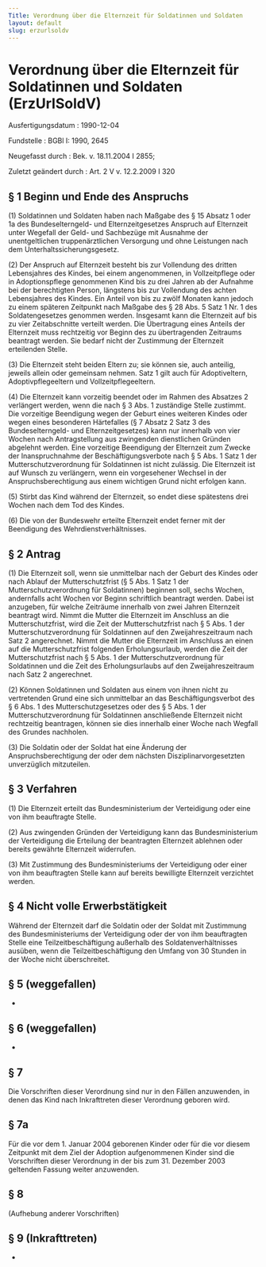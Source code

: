 ```yaml
---
Title: Verordnung über die Elternzeit für Soldatinnen und Soldaten
layout: default
slug: erzurlsoldv
---
```


# Verordnung über die Elternzeit für Soldatinnen und Soldaten (ErzUrlSoldV)

Ausfertigungsdatum
:   1990-12-04

Fundstelle
:   BGBl I: 1990, 2645

Neugefasst durch
:   Bek. v. 18.11.2004 I 2855;

Zuletzt geändert durch
:   Art. 2 V v. 12.2.2009 I 320


## § 1 Beginn und Ende des Anspruchs

(1) Soldatinnen und Soldaten haben nach Maßgabe des § 15 Absatz 1 oder
1a des Bundeselterngeld- und Elternzeitgesetzes Anspruch auf
Elternzeit unter Wegefall der Geld- und Sachbezüge mit Ausnahme der
unentgeltlichen truppenärztlichen Versorgung und ohne Leistungen nach
dem Unterhaltssicherungsgesetz.

(2) Der Anspruch auf Elternzeit besteht bis zur Vollendung des dritten
Lebensjahres des Kindes, bei einem angenommenen, in Vollzeitpflege
oder in Adoptionspflege genommenen Kind bis zu drei Jahren ab der
Aufnahme bei der berechtigten Person, längstens bis zur Vollendung des
achten Lebensjahres des Kindes. Ein Anteil von bis zu zwölf Monaten
kann jedoch zu einem späteren Zeitpunkt nach Maßgabe des § 28 Abs. 5
Satz 1 Nr. 1 des Soldatengesetzes genommen werden. Insgesamt kann die
Elternzeit auf bis zu vier Zeitabschnitte verteilt werden. Die
Übertragung eines Anteils der Elternzeit muss rechtzeitig vor Beginn
des zu übertragenden Zeitraums beantragt werden. Sie bedarf nicht der
Zustimmung der Elternzeit erteilenden Stelle.

(3) Die Elternzeit steht beiden Eltern zu; sie können sie, auch
anteilig, jeweils allein oder gemeinsam nehmen. Satz 1 gilt auch für
Adoptiveltern, Adoptivpflegeeltern und Vollzeitpflegeeltern.

(4) Die Elternzeit kann vorzeitig beendet oder im Rahmen des Absatzes
2 verlängert werden, wenn die nach § 3 Abs. 1 zuständige Stelle
zustimmt. Die vorzeitige Beendigung wegen der Geburt eines weiteren
Kindes oder wegen eines besonderen Härtefalles (§ 7 Absatz 2 Satz 3
des Bundeselterngeld- und Elternzeitgesetzes) kann nur innerhalb von
vier Wochen nach Antragstellung aus zwingenden dienstlichen Gründen
abgelehnt werden. Eine vorzeitige Beendigung der Elternzeit zum Zwecke
der Inanspruchnahme der Beschäftigungsverbote nach § 5 Abs. 1 Satz 1
der Mutterschutzverordnung für Soldatinnen ist nicht zulässig. Die
Elternzeit ist auf Wunsch zu verlängern, wenn ein vorgesehener Wechsel
in der Anspruchsberechtigung aus einem wichtigen Grund nicht erfolgen
kann.

(5) Stirbt das Kind während der Elternzeit, so endet diese spätestens
drei Wochen nach dem Tod des Kindes.

(6) Die von der Bundeswehr erteilte Elternzeit endet ferner mit der
Beendigung des Wehrdienstverhältnisses.


## § 2 Antrag

(1) Die Elternzeit soll, wenn sie unmittelbar nach der Geburt des
Kindes oder nach Ablauf der Mutterschutzfrist (§ 5 Abs. 1 Satz 1 der
Mutterschutzverordnung für Soldatinnen) beginnen soll, sechs Wochen,
andernfalls acht Wochen vor Beginn schriftlich beantragt werden. Dabei
ist anzugeben, für welche Zeiträume innerhalb von zwei Jahren
Elternzeit beantragt wird. Nimmt die Mutter die Elternzeit im
Anschluss an die Mutterschutzfrist, wird die Zeit der
Mutterschutzfrist nach § 5 Abs. 1 der Mutterschutzverordnung für
Soldatinnen auf den Zweijahreszeitraum nach Satz 2 angerechnet. Nimmt
die Mutter die Elternzeit im Anschluss an einen auf die
Mutterschutzfrist folgenden Erholungsurlaub, werden die Zeit der
Mutterschutzfrist nach § 5 Abs. 1 der Mutterschutzverordnung für
Soldatinnen und die Zeit des Erholungsurlaubs auf den
Zweijahreszeitraum nach Satz 2 angerechnet.

(2) Können Soldatinnen und Soldaten aus einem von ihnen nicht zu
vertretenden Grund eine sich unmittelbar an das Beschäftigungsverbot
des § 6 Abs. 1 des Mutterschutzgesetzes oder des § 5 Abs. 1 der
Mutterschutzverordnung für Soldatinnen anschließende Elternzeit nicht
rechtzeitig beantragen, können sie dies innerhalb einer Woche nach
Wegfall des Grundes nachholen.

(3) Die Soldatin oder der Soldat hat eine Änderung der
Anspruchsberechtigung der oder dem nächsten Disziplinarvorgesetzten
unverzüglich mitzuteilen.


## § 3 Verfahren

(1) Die Elternzeit erteilt das Bundesministerium der Verteidigung oder
eine von ihm beauftragte Stelle.

(2) Aus zwingenden Gründen der Verteidigung kann das Bundesministerium
der Verteidigung die Erteilung der beantragten Elternzeit ablehnen
oder bereits gewährte Elternzeit widerrufen.

(3) Mit Zustimmung des Bundesministeriums der Verteidigung oder einer
von ihm beauftragten Stelle kann auf bereits bewilligte Elternzeit
verzichtet werden.


## § 4 Nicht volle Erwerbstätigkeit

Während der Elternzeit darf die Soldatin oder der Soldat mit
Zustimmung des Bundesministeriums der Verteidigung oder der von ihm
beauftragten Stelle eine Teilzeitbeschäftigung außerhalb des
Soldatenverhältnisses ausüben, wenn die Teilzeitbeschäftigung den
Umfang von 30 Stunden in der Woche nicht überschreitet.


## § 5 (weggefallen)

-


## § 6 (weggefallen)

-


## § 7

Die Vorschriften dieser Verordnung sind nur in den Fällen anzuwenden,
in denen das Kind nach Inkrafttreten dieser Verordnung geboren wird.


## § 7a

Für die vor dem 1. Januar 2004 geborenen Kinder oder für die vor
diesem Zeitpunkt mit dem Ziel der Adoption aufgenommenen Kinder sind
die Vorschriften dieser Verordnung in der bis zum 31. Dezember 2003
geltenden Fassung weiter anzuwenden.


## § 8

(Aufhebung anderer Vorschriften)


## § 9 (Inkrafttreten)

-

